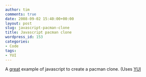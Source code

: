```yaml
---
author: tim
comments: true
date: 2008-09-02 15:40:00+00:00
layout: post
slug: javascript-pacman-clone
title: Javascript pacman clone
wordpress_id: 153
categories:
- Code
tags:
- YUI
---
```


A [great](http://www.digitalinsane.com/archives/2008/08/30/pacman/) example of javascript to create a pacman clone.  (Uses [YUI](http://developer.yahoo.com/yui/)
